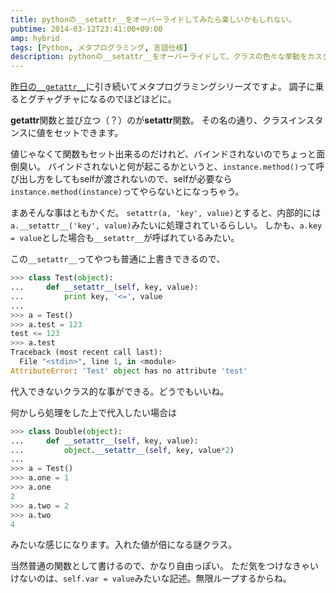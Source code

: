 ```yaml
---
title: pythonの__setattr__をオーバーライドしてみたら楽しいかもしれない。
pubtime: 2014-03-12T23:41:00+09:00
amp: hybrid
tags: [Python, メタプログラミング, 言語仕様]
description: pythonの__setattr__をオーバーライドして、クラスの色々な挙動をカスタマイズするという実験をしてみました。
---
```


[昨日の`__getattr__`](/blog/2014/03/python-getattr-getattribute)に引き続いてメタプログラミングシリーズですよ。
調子に乗るとグチャグチャになるのでほどほどに。

**getattr**関数と並び立つ（？）のが**setattr**関数。
その名の通り、クラスインスタンスに値をセットできます。

値じゃなくて関数もセット出来るのだけれど、バインドされないのでちょっと面倒臭い。
バインドされないと何が起こるかというと、`instance.method()`って呼び出し方をしてもselfが渡されないので、selfが必要なら`instance.method(instance)`ってやらないとになっちゃう。

まあそんな事はともかくだ。
`setattr(a, 'key', value)`とすると、内部的には`a.__setattr__('key', value)`みたいに処理されているらしい。
しかも、`a.key = value`とした場合も`__setattr__`が呼ばれているみたい。

この`__setattr__`ってやつも普通に上書きできるので、
``` python
>>> class Test(object):
... 	def __setattr__(self, key, value):
... 		print key, '<=', value
...
>>> a = Test()
>>> a.test = 123
test <= 123
>>> a.test
Traceback (most recent call last):
  File "<stdin>", line 1, in <module>
AttributeError: 'Test' object has no attribute 'test'
```
代入できないクラス的な事ができる。どうでもいいね。

何かしら処理をした上で代入したい場合は
``` python
>>> class Double(object):
... 	def __setattr__(self, key, value):
... 		object.__setattr__(self, key, value*2)
...
>>> a = Test()
>>> a.one = 1
>>> a.one
2
>>> a.two = 2
>>> a.two
4
```
みたいな感じになります。入れた値が倍になる謎クラス。

当然普通の関数として書けるので、かなり自由っぽい。
ただ気をつけなきゃいけないのは、`self.var = value`みたいな記述。無限ループするからね。
